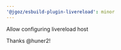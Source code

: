 ```yaml
---
'@jgoz/esbuild-plugin-livereload': minor
---
```


Allow configuring livereload host

Thanks @huner2!
